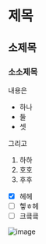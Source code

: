 # 제목
## 소제목
### 소소제목
내용은
- 하나
- 둘
- 셋

그리고
1. 하하
2. 호호
3. 후후
 
- [x] 헤헤
- [ ] 헿ㅎ헤
- [ ] 크킄킄

![image](https://github.com/user-attachments/assets/9ff015cd-4e7e-44f9-b156-ce60e3986f1a)
